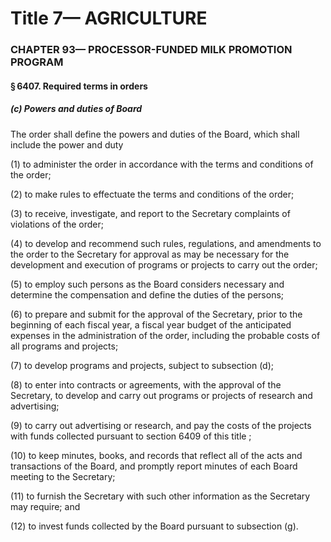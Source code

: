 
# Title 7— AGRICULTURE
### CHAPTER 93— PROCESSOR-FUNDED MILK PROMOTION PROGRAM
#### § 6407. Required terms in orders
##### (c) Powers and duties of Board

The order shall define the powers and duties of the Board, which shall include the power and duty

(1) to administer the order in accordance with the terms and conditions of the order;

(2) to make rules to effectuate the terms and conditions of the order;

(3) to receive, investigate, and report to the Secretary complaints of violations of the order;

(4) to develop and recommend such rules, regulations, and amendments to the order to the Secretary for approval as may be necessary for the development and execution of programs or projects to carry out the order;

(5) to employ such persons as the Board considers necessary and determine the compensation and define the duties of the persons;

(6) to prepare and submit for the approval of the Secretary, prior to the beginning of each fiscal year, a fiscal year budget of the anticipated expenses in the administration of the order, including the probable costs of all programs and projects;

(7) to develop programs and projects, subject to subsection (d);

(8) to enter into contracts or agreements, with the approval of the Secretary, to develop and carry out programs or projects of research and advertising;

(9) to carry out advertising or research, and pay the costs of the projects with funds collected pursuant to section 6409 of this title ;

(10) to keep minutes, books, and records that reflect all of the acts and transactions of the Board, and promptly report minutes of each Board meeting to the Secretary;

(11) to furnish the Secretary with such other information as the Secretary may require; and

(12) to invest funds collected by the Board pursuant to subsection (g).
